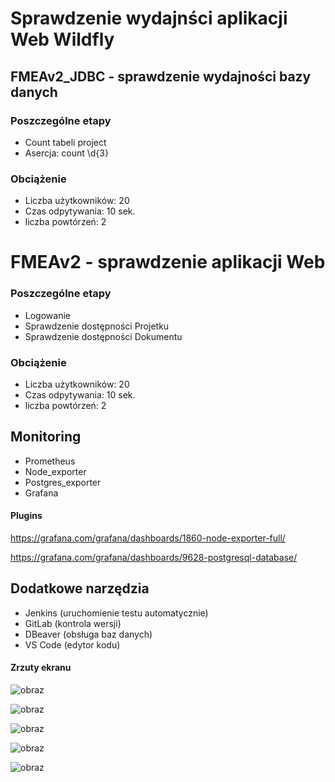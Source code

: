 # Sprawdzenie wydajnści aplikacji Web Wildfly

## FMEAv2_JDBC - sprawdzenie wydajności bazy danych

### Poszczególne etapy

- Count tabeli project
- Asercja: 
  count
  \d{3}

### Obciążenie

- Liczba użytkowników: 20
- Czas odpytywania: 10 sek.
- liczba powtórzeń: 2



# FMEAv2 - sprawdzenie aplikacji Web

### Poszczególne etapy

- Logowanie
- Sprawdzenie dostępności Projetku
- Sprawdzenie dostępności Dokumentu

### Obciążenie

- Liczba użytkowników: 20
- Czas odpytywania: 10 sek.
- liczba powtórzeń: 2



## Monitoring

- Prometheus
- Node_exporter
- Postgres_exporter
- Grafana

#### Plugins
 
 https://grafana.com/grafana/dashboards/1860-node-exporter-full/
 
 https://grafana.com/grafana/dashboards/9628-postgresql-database/
 
 
 ## Dodatkowe narzędzia
 
 - Jenkins (uruchomienie testu automatycznie)
 - GitLab (kontrola wersji)
 - DBeaver (obsługa baz danych)
 - VS Code (edytor kodu)
 
 
 #### Zrzuty ekranu
 
![obraz](https://user-images.githubusercontent.com/75216446/204086746-4a798a31-cb86-4195-a7f8-5168afac06d0.png)

![obraz](https://user-images.githubusercontent.com/75216446/204086763-7c5042c9-0e95-416d-80d9-b086b619f75c.png)

![obraz](https://user-images.githubusercontent.com/75216446/204086820-117c3c75-4213-48a2-9991-034d10d52238.png)

![obraz](https://user-images.githubusercontent.com/75216446/204086846-47412c74-adc5-4010-a371-3c0149a9c5e5.png)

![obraz](https://user-images.githubusercontent.com/75216446/204086885-ec9f103d-6123-464f-8e67-ed554fcbcad2.png)



